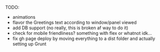 TODO:

* animations
* flavor the Greetings text according to window/panel viewed
* add DB support (no really, this is broken af way to do it)
* check for mobile friendliness? something with flex or whatnot idk...
* fix gh page deploy by moving everything to a dist folder and actually setting up Grunt